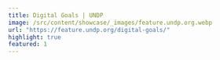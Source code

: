 ```yaml
---
title: Digital Goals | UNDP
image: /src/content/showcase/_images/feature.undp.org.webp
url: "https://feature.undp.org/digital-goals/"
highlight: true
featured: 1
---
```

